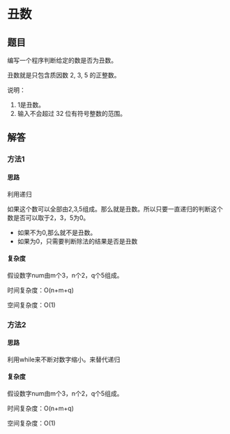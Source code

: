 # 丑数


## 题目

编写一个程序判断给定的数是否为丑数。

丑数就是只包含质因数 2, 3, 5 的正整数。

说明：

1. 1是丑数。
2. 输入不会超过 32 位有符号整数的范围。


## 解答

### 方法1


#### 思路

利用递归

如果这个数可以全部由2,3,5组成。那么就是丑数。所以只要一直递归的判断这个数是否可以取于2，3，5为0。 

- 如果不为0,那么就不是丑数。
- 如果为0，只需要判断除法的结果是否是丑数

#### 复杂度

假设数字num由m个3，n个2，q个5组成。

时间复杂度：O(n+m+q)

空间复杂度：O(1)


### 方法2


#### 思路

利用while来不断对数字缩小。来替代递归

#### 复杂度

假设数字num由m个3，n个2，q个5组成。

时间复杂度：O(n+m+q)

空间复杂度：O(1)

